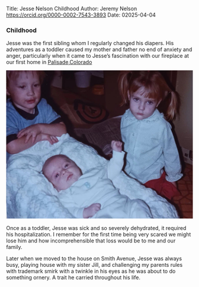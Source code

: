 Title: Jesse Nelson Childhood
Author: Jeremy Nelson <https://orcid.org/0000-0002-7543-3893>
Date: 02025-04-04

### Childhood
Jesse was the first sibling whom I regularly changed his diapers.  His adventures as a toddler caused 
my mother and father no end of anxiety and anger, particularly when it came to Jesse’s fascination with 
our fireplace at our first home in [Palisade,Colorado](https://en.wikipedia.org/wiki/Palisade,_Colorado)
 
<img src="static/imgs/01982-jesse-jill-jimmy-inman.png" class="img-thumbnail">

Once as a toddler, Jesse was sick and so severely dehydrated, it required his hospitalization. 
I remember for the first time being very scared we might lose him and how incomprehensible that loss would 
be to me and our family.

Later when we moved to the house on Smith Avenue, Jesse was always busy, playing house with my sister 
Jill, and challenging my parents rules with trademark smirk with a twinkle in his eyes as he was about 
to do something ornery. A trait he carried throughout his life.

